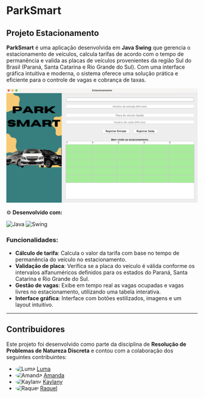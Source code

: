 # ParkSmart

## Projeto Estacionamento

**ParkSmart** é uma aplicação desenvolvida em **Java Swing** que gerencia o estacionamento de veículos, calcula tarifas de acordo com o tempo de permanência e valida as placas de veículos provenientes da região Sul do Brasil (Paraná, Santa Catarina e Rio Grande do Sul). Com uma interface gráfica intuitiva e moderna, o sistema oferece uma solução prática e eficiente para o controle de vagas e cobrança de taxas.

![Ilustração do projeto Estacionamento](projetoEstacionamento.png)

⚙️ **Desenvolvido com:**

![Java](https://img.shields.io/badge/Java-ED8B00?style=flat-square&logo=java&logoColor=white)
![Swing](https://img.shields.io/badge/Swing-000000?style=flat-square&logo=java&logoColor=white)

### Funcionalidades:
- **Cálculo de tarifa**: Calcula o valor da tarifa com base no tempo de permanência do veículo no estacionamento.
- **Validação de placa**: Verifica se a placa do veículo é válida conforme os intervalos alfanuméricos definidos para os estados do Paraná, Santa Catarina e Rio Grande do Sul.
- **Gestão de vagas**: Exibe em tempo real as vagas ocupadas e vagas livres no estacionamento, utilizando uma tabela interativa.
- **Interface gráfica**: Interface com botões estilizados, imagens e um layout intuitivo.

---

## Contribuidores

Este projeto foi desenvolvido como parte da disciplina de **Resolução de Problemas de Natureza Discreta** e contou com a colaboração dos seguintes contribuintes:

- <img src="https://github.com/lumab23.png" alt="Luma" width="30" height="30" style="border-radius: 50%;"> [Luma](https://github.com/lumab23)
- <img src="https://github.com/Amandafonsecarodrigues.png" alt="Amanda" width="30" height="30" style="border-radius: 50%;"> [Amanda](https://github.com/Amandafonsecarodrigues)
- <img src="https://github.com/KaylanyVitoria.png" alt="Kaylany" width="30" height="30" style="border-radius: 50%;"> [Kaylany](https://github.com/KaylanyVitoria)
- <img src="https://github.com/raquelx99.png" alt="Raquel" width="30" height="30" style="border-radius: 50%;"> [Raquel](https://github.com/raquelx99)

